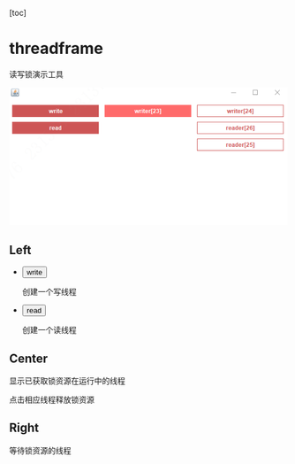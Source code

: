 [toc]

# threadframe

读写锁演示工具

![threadframe](img/threadframe.png)

## Left

- <button>write</button>

  创建一个写线程

- <button>read</button>

  创建一个读线程

## Center

显示已获取锁资源在运行中的线程

点击相应线程释放锁资源

## Right

等待锁资源的线程

